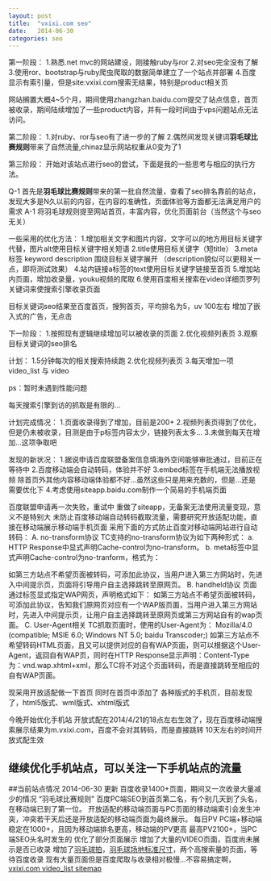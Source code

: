 ```yaml
---
layout: post
title:  "vxixi.com seo"
date:   2014-06-30
categories: seo
---
```


第一阶段：
1.熟悉.net mvc的网站建设，刚接触ruby与ror
2.对seo完全没有了解
3.使用ror、bootstrap与ruby爬虫爬取的数据简单建立了一个站点并部署
4.百度显示有索引量，但是site:vxixi.com搜索无结果，特别是product相关页

网站搁置大概4~5个月，期间使用zhangzhan.baidu.com提交了站点信息，首页被收录，期间陆续增加了一些product内容，并有一段时间由于vps问题站点无法访问。


第二阶段：
1.对ruby、ror与seo有了进一步的了解
2.偶然间发现关键词**羽毛球比赛规则**带来了自然流量,chinaz显示网站权重从0变为了1

第三阶段：
开始对该站点进行seo的尝试，下面是我的一些思考与相应的执行方法。

Q-1 首先是**羽毛球比赛规则**带来的第一批自然流量，查看了seo排名靠前的站点，发现大多是N久以前的内容，在内容的准确性，页面体验等方面都无法满足用户的需求
A-1 将羽毛球规则提至网站首页，丰富内容，优化页面前台（当然这个与seo无关）

一些采用的优化方法：
1.增加相关文字和图片内容，文字可以的地方用目标关键字代替，图片alt使用目标关键字相关短语
2.title使用目标关键字（短title）
3.meta标签 keyword description 围绕目标关键字展开 （description貌似可以更相关一点，即将测试效果）
4.站内链接a标签的text使用目标关键字链接至首页
5.增加站内页面，增加收录量，youku视频的爬取
6.使用百度相关搜索在video详细页罗列关键词来使搜索引擎收录页面

目标关键词seo结果至百度首页，搜狗首页，平均排名为5，uv 100左右
增加了嵌入式的广告，无点击

下一阶段：
1.按照现有逻辑继续增加可以被收录的页面
2.优化视频列表页
3.观察目标关键词的seo排名

计划：
1.5分钟每次的相关搜索持续跑
2.优化视频列表页
3.每天增加一项video_list 与 video

ps：暂时未遇到性能问题

每天搜索引擎到访的抓取是有限的...


计划完成情况：
1.页面收录得到了增加，目前是200+
2.视频列表页得到了优化，但是仍未被收录，目测是由于p标签内容太少，链接列表太多...
3.未做到每天在增加...这项争取吧

发现的新状况：
1.据说申请百度联盟备案信息填海外空间能够审批通过，目前正在等待中
2.百度移动端会自动转码，体验并不好
3.embed标签在手机端无法播放视频 除首页外其他内容移动端体验都不好...虽然这些只是用来充数的，但是...还是需要优化下
4.考虑使用siteapp.baidu.com制作一个简易的手机端页面

百度联盟申请再一次失败，重试中
重做了siteapp，无备案无法使用流量变现，意义不是特别大
未防止百度移动端自动转码截取流量，需要研究开放适配功能，直接在移动端展示移动端手机页面
采用下面的方式防止百度对移动端网站进行自动转码：
A. no-transform协议
TC支持的no-transform协议为如下两种形式：
a. HTTP Response中显式声明Cache-control为no-transform。
b. meta标签中显式声明Cache-control为no-tranform，格式为：
<head>
<meta http-equiv="Cache-Control" content="no-transform " />
</head>
如第三方站点不希望页面被转码，可添加此协议，当用户进入第三方网站时，先进入中间提示页，页面将引导用户自主选择跳转至原网页。
B. handheld协议
页面通过<link>标签显式指定WAP网页，声明格式如下：
<link rel="alternate" type="application/vnd.wap.xhtml+xml" media="handheld" href="target"/>
如第三方站点不希望页面被转码，可添加此协议，告知我们原网页对应有一个WAP版页面，当用户进入第三方网站时，先进入中间提示页，让用户自主选择跳转至原网页或第三方网站自有的wap页面。
C. User-Agent相关
TC抓取页面时，使用的User-Agent为：
Mozilla/4.0 (compatible; MSIE 6.0; Windows NT 5.0; baidu Transcoder;)
如第三方站点不希望转码HTML页面，且又可以提供对应的自有WAP页面，则可以根据这个User-Agent，返回自有WAP页，同时在HTTP Response显示声明：Content-Type为：vnd.wap.xhtml+xml，那么TC将不对这个页面转码，而是直接跳转至相应的自有WAP页面。

现采用开放适配做一下首页
同时在首页中添加了 <meta http-equiv="Cache-Control" content="no-transform " />
各种版式的手机页，目前发现了，html5版式、wml版式、xhtml版式

今晚开始优化手机站
开放式配在2014/4/21的18点左右生效了，现在百度移动端搜索展示结果为m.vxixi.com，百度不会对其转码，而是直接跳转
10天左右的时间开放式配生效

继续优化手机站点，可以关注一下手机站点的流量
-------
##当前站点情况 2014-06-30 更新
百度收录1400+页面，期间又一次收录大量减少的情况
“羽毛球比赛规则” 百度PC端SEO到首页第二名，有个别几天到了头名，在移动端已到了第一位。
开放适配的移动端页面与PC页面的移动端索引会发生冲突，冲突若干天后还是开放适配的移动端页面为最终展示。
每日PV PC端+移动端稳定在1000+，且因为移动端排名更高，移动端的PV更高
最高PV2100+，当PC端SEO头名时发生的
优化了部分页面展示
增加了大量的VIDEO页面，百度尚未展示是否已收录
增加了[羽毛球拍](http://vxixi.com/guize/qiupai)，[羽毛球场地标准尺寸](http://vxixi.com/guize/biaozhunchangdi)，两个高搜索量的页面，等待百度收录
现有大量页面但是百度爬取与收录相对极慢...不容易搞定啊，[vxixi.com video_list sitemap](http://vxixi.com/video/sitemap)



















